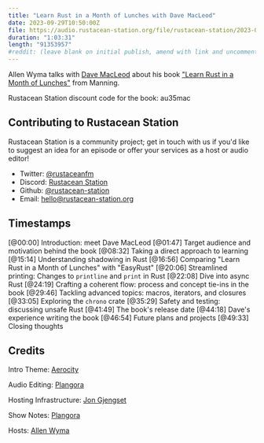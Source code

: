 ```yaml
---
title: "Learn Rust in a Month of Lunches with Dave MacLeod"
date: 2023-09-29T10:50:00Z
file: https://audio.rustacean-station.org/file/rustacean-station/2023-09-29-dave-macleod.mp3
duration: "1:03:31"
length: "91353957"
#reddit: (leave blank on initial publish, amend with link and uncomment this line after Reddit thread has been posted)
---
```


Allen Wyma talks with [Dave MacLeod](https://github.com/Dhghomon) about his book ["Learn Rust in a Month of Lunches"](http://mng.bz/OxOO) from Manning.

Rustacean Station discount code for the book: au35mac

## Contributing to Rustacean Station

Rustacean Station is a community project; get in touch with us if you'd like to suggest an idea for an episode or offer your services as a host or audio editor!

- Twitter: [@rustaceanfm](https://twitter.com/rustaceanfm)
- Discord: [Rustacean Station](https://discord.gg/cHc3Gyc)
- Github: [@rustacean-station](https://github.com/rustacean-station/)
- Email: [hello@rustacean-station.org](mailto:hello@rustacean-station.org)

## Timestamps
[@00:00] Introduction: meet Dave MacLeod
[@01:47] Target audience and motivation behind the book
[@08:32] Taking a direct approach to learning
[@15:14] Understanding shadowing in Rust
[@16:56] Comparing "Learn Rust in a Month of Lunches" with "EasyRust"
[@20:06] Streamlined printing: Changes to `printline` and `print` in Rust
[@22:08] Dive into async Rust
[@24:19] Crafting a coherent flow: process and concept tie-ins in the book
[@29:46] Tackling advanced topics: macros, iterators, and closures
[@33:05] Exploring the `chrono` crate
[@35:29] Safety and testing: discussing unsafe Rust
[@41:49] The book's release date
[@44:18] Dave's experience writing the book
[@46:54] Future plans and projects
[@49:33] Closing thoughts

## Credits

Intro Theme: [Aerocity](https://twitter.com/AerocityMusic)

Audio Editing: [Plangora](https://twitter.com/plangora)

Hosting Infrastructure: [Jon Gjengset](https://twitter.com/jonhoo/)

Show Notes: [Plangora](https://twitter.com/plangora)

Hosts: [Allen Wyma](https://twitter.com/allenwyma)
